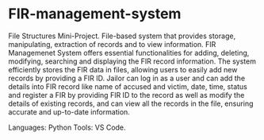 # FIR-management-system
File Structures Mini-Project.
File-based system that provides storage, manipulating, extraction of records and to view information. 
FIR Managemenet System offers essential functionalities for adding, deleting, modifying, searching and displaying the FIR record information. The system efficiently stores the FIR data in files, allowing users to easily add new records by providing a FIR ID. Jailor can log in as a user and can add the details into FIR record like name of accused and victim, date, time, status and register a FIR by providing FIR ID to the record as well as modify the details of existing records, and can view all the records in the file, ensuring accurate and up-to-date information.

Languages: Python
Tools: VS Code. 
